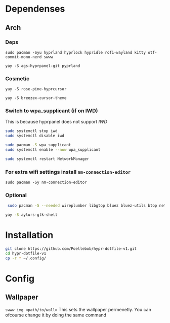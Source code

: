 # Dependenses 
## Arch
### Deps
`sudo pacman -Syu hyprland hyprlock hypridle rofi-wayland kitty otf-commit-mono-nerd swww`

`yay -S ags-hyprpanel-git pyprland`
### Cosmetic
`yay -S rose-pine-hyprcursor`

`yay -S breezex-cursor-theme`
### Switch to wpa_supplicant (if on IWD)
This is because hyprpanel does not support *IWD*
```bash
sudo systemctl stop iwd
sudo systemctl disable iwd

sudo pacman -S wpa_supplicant
sudo systemctl enable --now wpa_supplicant

sudo systemctl restart NetworkManager
```
### For extra wifi settings install `nm-connection-editor`
`sudo pacman -Sy nm-connection-editor`

### Optional
```bash
 sudo pacman -S --needed wireplumber libgtop bluez bluez-utils btop networkmanager dart-sass wl-clipboard brightnessctl swww python upower pacman-contrib power-profiles-daemon gvfs

yay -S aylurs-gtk-shell
```

# Installation
```bash
git clone https://github.com/Poellebob/hypr-dotfile-v1.git
cd hypr-dotfile-v1
cp -r * ~/.config/
```
# Config
## Wallpaper 
`swww img <path/to/wall>`
This sets the wallpaper permenetly.
You can ofcourse change it by doing the same command
